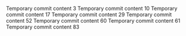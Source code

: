 Temporary commit content 3
Temporary commit content 10
Temporary commit content 17
Temporary commit content 29
Temporary commit content 52
Temporary commit content 60
Temporary commit content 61
Temporary commit content 83
